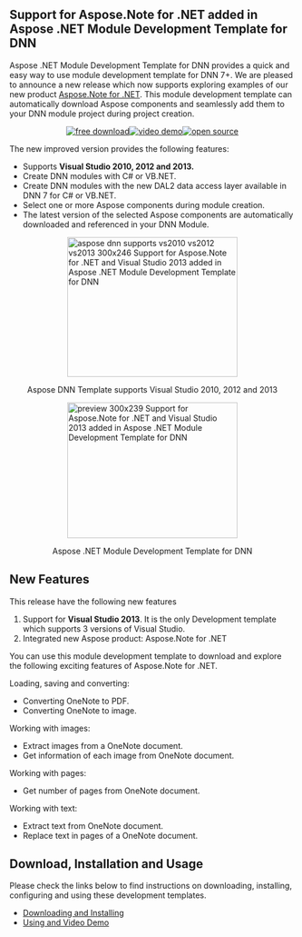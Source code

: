 <h2>Support for Aspose.Note for .NET added in Aspose .NET Module Development Template for DNN</h2>
<div>
<p>Aspose .NET Module Development Template for DNN provides a quick and easy way to use module development template for DNN 7+. We are pleased to announce a new release which now supports exploring examples of our new product <a href="http://www.aspose.com/.net/onenote-component.aspx">Aspose.Note for .NET</a>. This module development template can automatically download Aspose components and seamlessly add them to your DNN module project during project creation.</p>
<p style="text-align: center;"><a title="Free Download - Aspose .NET Module Development Template for DNN" href="https://asposednn.codeplex.com/releases/view/111730"><img title="Free Download - Aspose .NET Module Development Template for DNN" src="http://cdn.aspose.com/Images/marketplace/free-download-icon-aspose-mp.png" alt="free download" /></a><a title="Video Demo - Aspose .NET Module Development Template for DNN" href="https://www.youtube.com/watch?v=emvDF3Kqj0E"><img title="Video Demo - Aspose .NET Module Development Template for DNN" src="http://cdn.aspose.com/Images/marketplace/video-demo-icon-aspose-mp.png" alt="video demo" /></a><a title="Source Code - Aspose .NET Module Development Template for DNN" href="https://asposednn.codeplex.com/SourceControl/latest#Aspose.DotNetNuke.Template/"><img title="Source Code - Aspose .NET Module Development Template for DNN" src="http://cdn.aspose.com/Images/marketplace/open-source-icon-aspose-mp.png" alt="open source" /></a></p>
<p>The new improved version provides the following features:</p>
<ul>
<li>Supports <strong>Visual Studio 2010, 2012 and 2013.</strong></li>
<li>Create DNN modules with C# or VB.NET.</li>
<li>Create DNN modules with the new DAL2 data access layer available in DNN 7 for C# or VB.NET.</li>
<li>Select one or more Aspose components during module creation.</li>
<li>The latest version of the selected Aspose components are automatically downloaded and referenced in your DNN Module.</li>
</ul>
<div id="attachment_16864"><a href="http://www.aspose.com/blogs/wp-content/uploads/2014/09/aspose-dnn-supports-vs2010-vs2012-vs2013.png"><img style="display: block; margin-left: auto; margin-right: auto;" title="Aspose DNN Template supports Visual Studio 2010, 2012 and 2013" src="http://www.aspose.com/blogs/wp-content/uploads/2014/09/aspose-dnn-supports-vs2010-vs2012-vs2013-300x246.png" alt="aspose dnn supports vs2010 vs2012 vs2013 300x246 Support for Aspose.Note for .NET and Visual Studio 2013 added in Aspose .NET Module Development Template for DNN" width="300" height="246" /></a>
<p style="text-align: center;">Aspose DNN Template supports Visual Studio 2010, 2012 and 2013</p>
</div>
<div id="attachment_16867"><a href="http://www.aspose.com/blogs/wp-content/uploads/2014/09/preview.png"><img style="display: block; margin-left: auto; margin-right: auto;" title="Aspose .NET Module Development Template for DNN" src="http://www.aspose.com/blogs/wp-content/uploads/2014/09/preview-300x239.png" alt="preview 300x239 Support for Aspose.Note for .NET and Visual Studio 2013 added in Aspose .NET Module Development Template for DNN" width="300" height="239" /></a>
<p style="text-align: center;">Aspose .NET Module Development Template for DNN</p>
</div>
<h2>New Features</h2>
<p>This release have the following new features</p>
<ol>
<li>Support for <strong>Visual Studio 2013</strong>. It is the only Development template which supports 3 versions of Visual Studio.</li>
<li>Integrated new Aspose product: Aspose.Note for .NET</li>
</ol>
<p>You can use this module development template to download and explore the following exciting features of Aspose.Note for .NET.</p>
<p>Loading, saving and converting:</p>
<ul>
<li>Converting OneNote to PDF.</li>
<li>Converting OneNote to image.</li>
</ul>
<p>Working with images:</p>
<ul>
<li>Extract images from a OneNote document.</li>
<li>Get information of each image from OneNote document.</li>
</ul>
<p>Working with pages:</p>
<ul>
<li>Get number of pages from OneNote document.</li>
</ul>
<p>Working with text:</p>
<ul>
<li>Extract text from OneNote document.</li>
<li>Replace text in pages of a OneNote document.</li>
</ul>
<h2>Download, Installation and Usage</h2>
<p>Please check the links below to find instructions on downloading, installing, configuring and using these development templates.</p>
<ul>
<li><a href="http://www.aspose.com/docs/display/totalnet/1.2.1+Downloading+and+Installing">Downloading and Installing </a></li>
<li><a href="http://www.aspose.com/docs/display/totalnet/1.2.2+Using+and+Video+Demo">Using and Video Demo</a></li>
</ul>
</div>